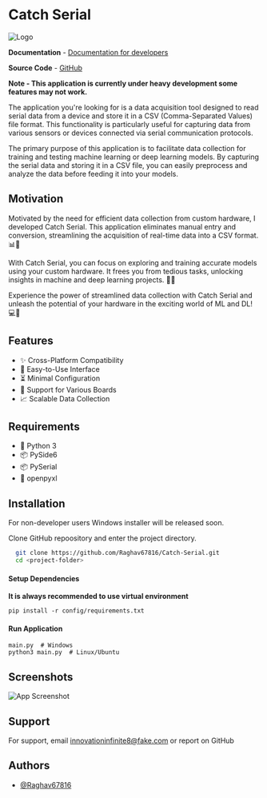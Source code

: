 
# Catch Serial


![Logo]([https://dev-to-uploads.s3.amazonaws.com/uploads/articles/th5xamgrr6se0x5ro4g6.png](https://github.com/Raghav67816/Catch-Serial/blob/main/interface/icons/github%20banner%20img.png))



**Documentation** - [Documentation for developers](https://example.com)

**Source Code** - [GitHub](https://github.com/Raghav67816/Catch-Serial)

****Note - This application is currently under heavy development some features may not work.****


The application you're looking for is a data acquisition tool designed to read serial data from a device and store it in a CSV (Comma-Separated Values) file format. This functionality is particularly useful for capturing data from various sensors or devices connected via serial communication protocols.

The primary purpose of this application is to facilitate data collection for training and testing machine learning or deep learning models. By capturing the serial data and storing it in a CSV file, you can easily preprocess and analyze the data before feeding it into your models.





## Motivation

Motivated by the need for efficient data collection from custom hardware, I developed Catch Serial. This application eliminates manual entry and conversion, streamlining the acquisition of real-time data into a CSV format. 📊🎣

With Catch Serial, you can focus on exploring and training accurate models using your custom hardware. It frees you from tedious tasks, unlocking insights in machine and deep learning projects. 🚀💡

Experience the power of streamlined data collection with Catch Serial and unleash the potential of your hardware in the exciting world of ML and DL! 💻🔬

## Features

- ✨ Cross-Platform Compatibility
- 🎯 Easy-to-Use Interface
- ⏳ Minimal Configuration
- 🔌 Support for Various Boards
- 📈 Scalable Data Collection



## Requirements
- 🐍 Python 3
- 📦 PySide6
- 📦 PySerial
- 📁 openpyxl
## Installation

For non-developer users Windows installer will be released soon.

Clone GitHub repoository and enter the project directory.

```bash
  git clone https://github.com/Raghav67816/Catch-Serial.git
  cd <project-folder>
```

#### Setup Dependencies
**It is always recommended to use virtual environment**
```
pip install -r config/requirements.txt
```

#### Run Application
```
main.py  # Windows
python3 main.py  # Linux/Ubuntu
```


## Screenshots

![App Screenshot]([https://via.placeholder.com/468x300?text=App+Screenshot+Here](https://github.com/Raghav67816/Catch-Serial/blob/main/interface/icons/Screenshot.png))


## Support

For support, email innovationinfinite8@fake.com or report on GitHub


## Authors

- [@Raghav67816](https://www.github.com/octokatherine)

